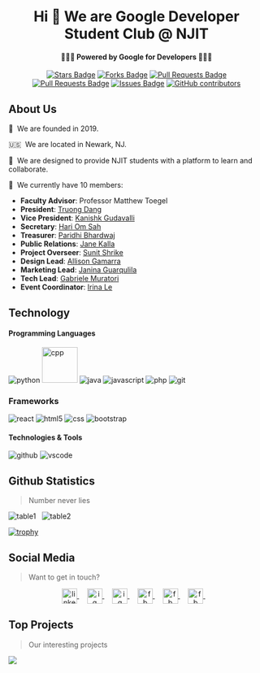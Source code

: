 <h1 align="center">Hi 👋 We are Google Developer Student Club @ NJIT</h1>
<h4 align="center">👨🏼‍💻 Powered by Google for Developers 👩🏼‍💻</h4>

<div align="center">
  <a href="https://github.com/gdsc-njit/wordle/stargazers"><img src="https://img.shields.io/github/stars/gdsc-njit/wordle?color=ea4335" alt="Stars Badge"/></a>
  <a href="https://github.com/gdsc-njit/gdsc-njit/network/members"><img src="https://img.shields.io/github/forks/gdsc-njit/gdsc-njit?color=ea4335" alt="Forks Badge"/></a>
  <a href="https://github.com/NJIT-WIS/project-2-is218-cbt/pulls"><img src="https://img.shields.io/github/issues-pr-closed-raw/NJIT-WIS/project-2-is218-cbt?color=34a853" alt="Pull Requests Badge"/></a>
  <a href="https://github.com/NJIT-WIS/project-2-is218-cbt/pulls"><img src="https://img.shields.io/github/issues-pr-raw/NJIT-WIS/project-2-is218-cbt?color=f9ab00" alt="Pull Requests Badge"/></a>
  <a href="https://github.com/gdsc-njit/wordle/issues"><img src="https://img.shields.io/github/issues/gdsc-njit/wordle?color=4285f4" alt="Issues Badge"/></a>
  <a href="https://github.com/gdsc-njit/gdsc-njit/graphs/contributors"><img alt="GitHub contributors" src="https://img.shields.io/github/contributors/gdsc-njit/gdsc-njit?color=4285f4"></a>
</div>


## About Us

🏣&nbsp;&nbsp;We are founded in 2019.

🇺🇸&nbsp;&nbsp;We are located in Newark, NJ.

🤝&nbsp;&nbsp;We are designed to provide NJIT students with a platform to learn and collaborate.

👀&nbsp;&nbsp;We currently have 10 members:

- **Faculty Advisor**: Professor Matthew Toegel
- **President**: [Truong Dang](https://www.linkedin.com/in/2dt/)
- **Vice President**: [Kanishk Gudavalli](https://www.linkedin.com/in/kanishk-gudavalli-68a65a216/)
- **Secretary**: [Hari Om Sah](https://www.linkedin.com/in/hari-om-sah/)
- **Treasurer**: [Paridhi Bhardwaj](https://www.linkedin.com/in/paridhi-bhardwaj-a34608273/)
- **Public Relations**: [Jane Kalla]()
- **Project Overseer**: [Sunit Shrike](https://www.linkedin.com/in/sunitshirke/)
- **Design Lead**: [Allison Gamarra](https://www.linkedin.com/in/allison-gamarra/)
- **Marketing Lead**: [Janina Guarqulila](https://www.linkedin.com/in/janinaguarquila/)
- **Tech Lead**: [Gabriele Muratori](https://www.linkedin.com/in/gabriele-muratori-64738525a/)
- **Event Coordinator**: [Irina Le](https://www.linkedin.com/in/irinale11/)

## Technology

#### Programming Languages

<p align="left">
  <img src="https://www.vectorlogo.zone/logos/python/python-horizontal.svg" alt="python"/>
  <img src="https://cdn.jsdelivr.net/gh/devicons/devicon/icons/cplusplus/cplusplus-original.svg" alt="cpp" width="70" height="70"/>
  <img src="https://www.vectorlogo.zone/logos/java/java-horizontal.svg" alt="java"/>
  <img src="https://www.vectorlogo.zone/logos/javascript/javascript-horizontal.svg" alt="javascript"/>
  <img src="https://www.vectorlogo.zone/logos/php/php-horizontal.svg" alt="php"/>
  <img src="https://www.vectorlogo.zone/logos/git-scm/git-scm-ar21.svg" alt="git"/>
</p>

### Frameworks

<p align="left">
  <img src="https://www.vectorlogo.zone/logos/reactjs/reactjs-ar21.svg" alt="react"/>
  <img src="https://www.vectorlogo.zone/logos/w3_html5/w3_html5-ar21.svg" alt="html5"/>
  <img src="https://www.vectorlogo.zone/logos/w3_css/w3_css-ar21.svg" alt="css"/>
  <img src="https://www.vectorlogo.zone/logos/getbootstrap/getbootstrap-ar21.svg" alt="bootstrap"/>
</p>

#### Technologies & Tools

<p align="left">
  <img src="https://www.vectorlogo.zone/logos/github/github-ar21.svg" alt="github"/>
  <img src="https://www.vectorlogo.zone/logos/visualstudio_code/visualstudio_code-ar21.svg" alt="vscode"/>
</p>


## Github Statistics

> Number never lies

<p>
  <img src="https://github-readme-stats.vercel.app/api/top-langs/?username=gdsc-njit&layout=compact&hide=php,smarty&bg_color=30,e96443,904e95&title_color=fff&text_color=fff" alt="table1"/>
  &nbsp;
  <img src="https://github-readme-stats.vercel.app/api?username=gdsc-njit&show_icons=true&count_private=true&show_icons=true&hide=php&bg_color=30,e96443,904e95&title_color=ff0&text_color=fff" alt="table2"/>
</p>

[![trophy](https://github-profile-trophy.vercel.app/?username=gdsc-njit)](https://github-profile-trophy.vercel.app/?username=gdsc-njit)


## Social Media

> Want to get in touch?

<p align="center">
  <a href="https://www.linkedin.com/company/gdscnjit/" target="blank">
    <img align="center" src="https://cdn.jsdelivr.net/npm/simple-icons@3.0.1/icons/linkedin.svg" alt="linkedin" height="30" width="30" />
  </a>&nbsp;&nbsp;&nbsp;
  <a href="https://www.instagram.com/gdsc_njit/" target="blank">
    <img align="center" src="https://cdn.jsdelivr.net/npm/simple-icons@3.0.1/icons/instagram.svg" alt="ig" height="30" width="30" />
  </a>&nbsp;&nbsp;&nbsp;
  <a href="https://discord.gg/EueUAdt95h" target="blank">
    <img align="center" src="https://cdn.jsdelivr.net/npm/simple-icons@3.0.1/icons/discord.svg" alt="ig" height="30" width="30" />
  </a>&nbsp;&nbsp;&nbsp;
  <a href="https://njit.campuslabs.com/engage/organization/dsc-njit" target="blank">
    <img align="center" src="https://i.imgur.com/belKdjL.png" alt="fb" height="30" />
  </a>&nbsp;&nbsp;&nbsp;
  <a href="https://gdsc.community.dev/new-jersey-institute-of-technology/" target="blank">
    <img align="center" src="https://cdn.jsdelivr.net/npm/simple-icons@3.0.1/icons/google.svg" alt="fb" height="30" width="30" />
  </a>&nbsp;&nbsp;&nbsp;
  <a href="https://www.facebook.com/dscnjit" target="blank">
    <img align="center" src="https://cdn.jsdelivr.net/npm/simple-icons@3.0.1/icons/facebook.svg" alt="fb" height="30" width="30" />
  </a>&nbsp;&nbsp;&nbsp;
</p>

## Top Projects

> Our interesting projects

<a href="https://github.com/gdsc-njit/wordle">
  <img align="center" src="https://github-readme-stats.vercel.app/api/pin/?username=gdsc-njit&repo=wordle" />
</a>
